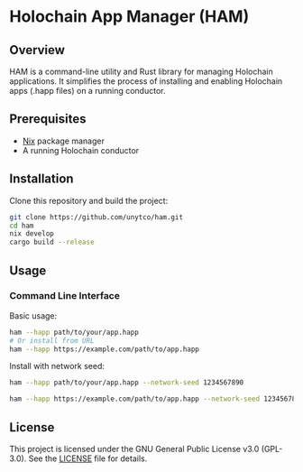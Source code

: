 # Holochain App Manager (HAM)

## Overview

HAM is a command-line utility and Rust library for managing Holochain applications. It simplifies the process of installing and enabling Holochain apps (.happ files) on a running conductor.

## Prerequisites

- [Nix](https://nixos.org/download.html) package manager
- A running Holochain conductor

## Installation

Clone this repository and build the project:

```bash
git clone https://github.com/unytco/ham.git
cd ham
nix develop
cargo build --release
```

## Usage

### Command Line Interface

Basic usage:

```bash
ham --happ path/to/your/app.happ
# Or install from URL
ham --happ https://example.com/path/to/app.happ
```

Install with network seed:

```bash
ham --happ path/to/your/app.happ --network-seed 1234567890
```

```bash
ham --happ https://example.com/path/to/app.happ --network-seed 1234567890
```

## License

This project is licensed under the GNU General Public License v3.0 (GPL-3.0).
See the [LICENSE](LICENSE) file for details.
